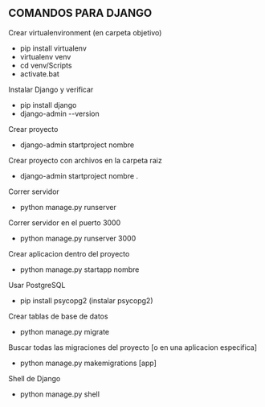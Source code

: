 ## COMANDOS PARA DJANGO

Crear virtualenvironment (en carpeta objetivo)
- pip install virtualenv
- virtualenv venv
- cd venv/Scripts
- activate.bat

Instalar Django y verificar 
- pip install django
- django-admin --version

Crear proyecto
- django-admin startproject nombre

Crear proyecto con archivos en la carpeta raiz 
- django-admin startproject nombre . 

Correr servidor
- python manage.py runserver

Correr servidor en el puerto 3000
- python manage.py runserver 3000

Crear aplicacion dentro del proyecto
- python manage.py startapp nombre

Usar PostgreSQL 
- pip install psycopg2 (instalar psycopg2)

Crear tablas de base de datos
- python manage.py migrate

Buscar todas las migraciones del proyecto [o en una aplicacion especifica]
- python manage.py makemigrations [app]

Shell de Django
- python manage.py shell